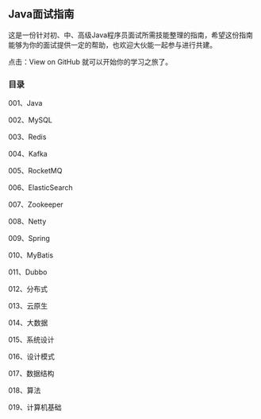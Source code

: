 ## Java面试指南

这是一份针对初、中、高级Java程序员面试所需技能整理的指南，希望这份指南能够为你的面试提供一定的帮助，也欢迎大伙能一起参与进行共建。

点击：View on GitHub 就可以开始你的学习之旅了。

### 目录

001、Java

002、MySQL

003、Redis

004、Kafka

005、RocketMQ

006、ElasticSearch

007、Zookeeper

008、Netty

009、Spring

010、MyBatis

011、Dubbo

012、分布式

013、云原生

014、大数据

015、系统设计

016、设计模式

017、数据结构

018、算法

019、计算机基础

